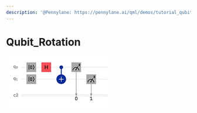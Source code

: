```yaml
---
description: '@Pennylane: https://pennylane.ai/qml/demos/tutorial_qubit_rotation.html'
---
```


# Qubit\_Rotation

![](<../../.gitbook/assets/grafik (6).png>)
